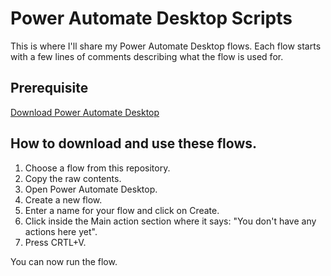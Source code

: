# Power Automate Desktop Scripts

This is where I'll share my Power Automate Desktop flows. Each flow starts with a few lines of comments describing what the flow is used for.

## Prerequisite
[Download Power Automate Desktop](https://www.microsoft.com/store/productId/9NFTCH6J7FHV)


## How to download and use these flows.
1. Choose a flow from this repository.
2. Copy the raw contents.
3. Open Power Automate Desktop.
3. Create a new flow.
4. Enter a name for your flow and click on Create.
5. Click inside the Main action section where it says: "You don't have any actions here yet".
6. Press CRTL+V.

You can now run the flow.
